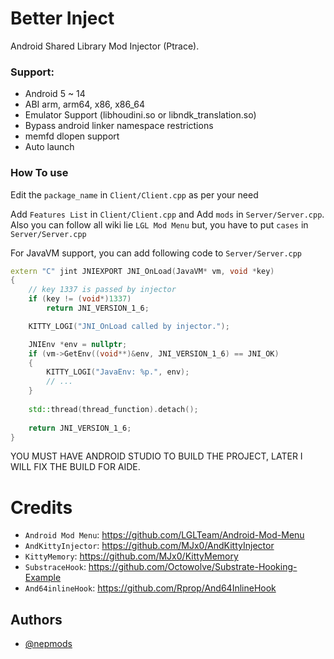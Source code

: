 
# Better Inject

Android Shared Library Mod Injector (Ptrace).

### Support:
- Android 5 ~ 14
- ABI arm, arm64, x86, x86_64
- Emulator Support (libhoudini.so or libndk_translation.so)
- Bypass android linker namespace restrictions
- memfd dlopen support
- Auto launch

### How To use

Edit the ```package_name``` in ```Client/Client.cpp``` as per your need

Add ``Features List`` in ```Client/Client.cpp```
and Add ```mods``` in ```Server/Server.cpp```. Also you can follow all wiki lie ```LGL Mod Menu``` but, you have to put ```cases``` in ```Server/Server.cpp```


For JavaVM support, you can add following code to ```Server/Server.cpp```

```cpp
extern "C" jint JNIEXPORT JNI_OnLoad(JavaVM* vm, void *key)
{
    // key 1337 is passed by injector
    if (key != (void*)1337)
        return JNI_VERSION_1_6;

    KITTY_LOGI("JNI_OnLoad called by injector.");

    JNIEnv *env = nullptr;
    if (vm->GetEnv((void**)&env, JNI_VERSION_1_6) == JNI_OK)
    {
        KITTY_LOGI("JavaEnv: %p.", env);
        // ...
    }
    
    std::thread(thread_function).detach();
    
    return JNI_VERSION_1_6;
}
```

YOU MUST HAVE ANDROID STUDIO TO BUILD THE PROJECT, LATER I WILL FIX THE BUILD FOR AIDE.

# Credits
- ```Android Mod Menu```: https://github.com/LGLTeam/Android-Mod-Menu
- ```AndKittyInjector```: https://github.com/MJx0/AndKittyInjector
- ```KittyMemory```: https://github.com/MJx0/KittyMemory
- ```SubstraceHook```: https://github.com/Octowolve/Substrate-Hooking-Example
- ```And64inlineHook```: https://github.com/Rprop/And64InlineHook


## Authors

- [@nepmods](https://www.github.com/nepmods)

